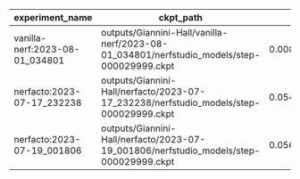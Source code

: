 | experiment_name                | ckpt_path                                                                                  | fps                  | fps_std               | lpips              | lpips_std           | psnr               | psnr_std           | ssim               | ssim_std            | coarse_psnr       | coarse_psnr_std    | fine_lpips         | fine_lpips_std     | fine_psnr         | fine_psnr_std      | fine_ssim           | fine_ssim_std       | num_rays_per_sec | num_rays_per_sec_std |
| ------------------------------ | ------------------------------------------------------------------------------------------ | -------------------- | --------------------- | ------------------ | ------------------- | ------------------ | ------------------ | ------------------ | ------------------- | ----------------- | ------------------ | ------------------ | ------------------ | ----------------- | ------------------ | ------------------- | ------------------- | ---------------- | -------------------- |
| vanilla-nerf:2023-08-01_034801 | outputs/Giannini-Hall/vanilla-nerf/2023-08-01_034801/nerfstudio_models/step-000029999.ckpt | 0.008419201709330082 | 8.864850315148942e-06 |                    |                     | 9.710603713989258  | 0.6323637366294861 |                    |                     | 9.797874450683594 | 0.6915231347084045 | 1.0546433925628662 | 0.0449506938457489 | 9.710603713989258 | 0.6323637366294861 | 0.33742550015449524 | 0.08470986038446426 | 12662.48046875   | 13.332724571228027   |
| nerfacto:2023-07-17_232238     | outputs/Giannini-Hall/nerfacto/2023-07-17_232238/nerfstudio_models/step-000029999.ckpt     | 0.05460885539650917  |                       | 0.4717761278152466 |                     | 18.9600887298584   |                    | 0.5625701546669006 |                     |                   |                    |                    |                    |                   |                    |                     |                     | 82131.71875      |                      |
| nerfacto:2023-07-19_001806     | outputs/Giannini-Hall/nerfacto/2023-07-19_001806/nerfstudio_models/step-000029999.ckpt     | 0.05663774162530899  | 0.001365091884508729  | 0.4699304401874542 | 0.09604024887084961 | 18.976802825927734 | 2.156578540802002  | 0.5631924271583557 | 0.09345300495624542 |                   |                    |                    |                    |                   |                    |                     |                     | 85183.1640625    | 2053.09814453125     |